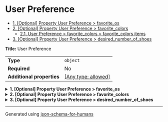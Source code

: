 # User Preference

- [1. [Optional] Property User Preference > favorite_os](#favorite_os)
- [2. [Optional] Property User Preference > favorite_colors](#favorite_colors)
  - [2.1. User Preference > favorite_colors > favorite_colors items](#autogenerated_heading_2)
- [3. [Optional] Property User Preference > desired_number_of_shoes](#desired_number_of_shoes)

**Title:** User Preference

|                           |                                                                           |
| ------------------------- | ------------------------------------------------------------------------- |
| **Type**                  | `object`                                                                  |
| **Required**              | No                                                                        |
| **Additional properties** | [[Any type: allowed]](# "Additional Properties of any type are allowed.") |

<details>
<summary>
<strong> <a name="favorite_os"></a>1. [Optional] Property User Preference > favorite_os</strong>  

</summary>
<blockquote>

|              |                    |
| ------------ | ------------------ |
| **Type**     | `enum (of string)` |
| **Required** | No                 |
| **Default**  | `"Linux"`          |

Must be one of:
* "Windows"
* "Mac"
* "Linux"

</blockquote>
</details>

<details>
<summary>
<strong> <a name="favorite_colors"></a>2. [Optional] Property User Preference > favorite_colors</strong>  

</summary>
<blockquote>

|              |                             |
| ------------ | --------------------------- |
| **Type**     | `array of enum (of string)` |
| **Required** | No                          |
| **Default**  | `["white", "blue"]`         |

|                      | Array restrictions |
| -------------------- | ------------------ |
| **Min items**        | N/A                |
| **Max items**        | N/A                |
| **Items unicity**    | False              |
| **Additional items** | False              |
| **Tuple validation** | See below          |

| Each item of this array must be                 | Description |
| ----------------------------------------------- | ----------- |
| [favorite_colors items](#favorite_colors_items) | -           |

### <a name="autogenerated_heading_2"></a>2.1. User Preference > favorite_colors > favorite_colors items

|              |                    |
| ------------ | ------------------ |
| **Type**     | `enum (of string)` |
| **Required** | No                 |

Must be one of:
* "green"
* "blue"
* "orange"
* "red"
* "white"
* "black"

</blockquote>
</details>

<details>
<summary>
<strong> <a name="desired_number_of_shoes"></a>3. [Optional] Property User Preference > desired_number_of_shoes</strong>  

</summary>
<blockquote>

|              |           |
| ------------ | --------- |
| **Type**     | `integer` |
| **Required** | No        |
| **Default**  | `2`       |

| Restrictions |        |
| ------------ | ------ |
| **Minimum**  | &ge; 0 |
| **Maximum**  | &le; 2 |

</blockquote>
</details>

----------------------------------------------------------------------------------------------------------------------------
Generated using [json-schema-for-humans](https://github.com/coveooss/json-schema-for-humans)
